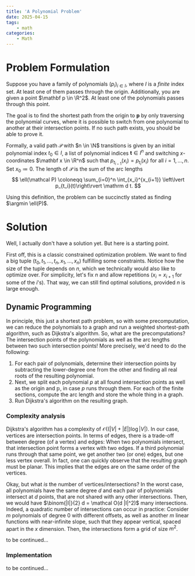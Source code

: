 ```yaml
---
title: 'A Polynomial Problem'
date: 2025-04-15
tags:
    - math
categories:
    - Math
---
```


# Problem Formulation
Suppose you have a family of polynomials $(p_i)_{i \in I}$, where $I$ is a *finite* index set. At least one of them passes through the origin. Additionally, you are given a point $\mathbf p \in \R^2$. At least one of the polynomials passes through this point. 

The goal is to find the shortest path from the origin to $\mathbf p$ by only traversing the polynomial curves, where it is possible to switch from one polynomial to another at their intersection points. If no such path exists, you should be able to prove it.

Formally, a valid path $\mathcal P$ with $n \in \N$ transitions is given by an initial polynomial index $t_0 \in I$, a list of polynomial indices $\mathbf t \in I^n$ and switching $x$-coordinates $\mathbf x \in \R^n$ such that $p_{t_{i-1}}(x_i) = p_{t_i}(x_i)$ for all $i = 1,\dots,n$. Set $x_0 \coloneqq 0$. The length of $\mathcal P$ is the sum of the arc lengths
$$
    \ell(\mathcal P) \coloneqq \sum_{i=0}^n \int_{x_i}^{x_{i+1}} \left\lvert p_{t_i}(t)\right\rvert \mathrm d t.
$$

Using this definition, the problem can be succinctly stated as finding $\argmin \ell(P)$.

# Solution
Well, I actually don't have a solution yet. But here is a starting point.

First off, this is a classic constrained optimization problem. We want to find a big tuple $(t_0,t_1,\dots,t_n,x_1,\dots,x_n)$ fulfilling some constraints. Notice how the size of the tuple depends on $n$, which we technically would also like to optimize over. For simplicity, let's fix $n$ and allow repetitions ($x_i = x_{i+1}$ for some of the $i$'s). That way, we can still find optimal solutions, provided $n$ is large enough.

## Dynamic Programming
In principle, this just a shortest path problem, so with some precomputation, we can reduce the polynomials to a graph and run a weighted shortest-path algorithm, such as Dijkstra's algorithm. So, what are the precomputations? The intersection points of the polynomials as well as the arc lengths between two such intersection points! More precisely, we'd need to do the following:

1. For each pair of polynomials, determine their intersection points by subtracting the lower-degree one from the other and finding all real roots of the resulting polynomial.
2. Next, we split each polynomial $p$ at all found intersection points as well as the origin and $\mathbb p$, in case $p$ runs through them. For each of the finite sections, compute the arc length and store the whole thing in a graph.
3. Run Dijkstra's algorithm on the resulting graph.

### Complexity analysis
Dijkstra's algorithm has a complexity of $\mathcal O((|V|+|E|)\log |V|)$. In our case, vertices are intersection points. In terms of edges, there is a trade-off between degree (of a vertex) and edges: When two polynomials intersect, that intersection point forms a vertex with two edges. If a third polynomial runs through that same point, we get another two (or one) edges, but one less vertex overall. In fact, one can quickly observe that the resulting graph must be planar. This implies that the edges are on the same order of the vertices.

Okay, but what *is* the number of vertices/intersections? In the worst case, all polynomials have the same degree $d$ and each pair of polynomials intersect at $d$ points, that are not shared with any other intersections. Then, we would have $\binom{|I|}{2} d = \mathcal O(d |I|^2)$ many intersections. Indeed, a quadratic number of intersections can occur in practice: Consider $m$ polynomials of degree 0 with different offsets, as well as another $m$ linear functions with near-infinite slope, such that they appear vertical, spaced apart in the $x$ dimension. Then, the intersections form a grid of size $m^2$.

to be continued...

<!--In our case, vertices are intersection points of which there are at most $\frac{1}{2} \sum_{i \in I} \deg(p_i) + 2$ (where the $+2$ is because of the origin and the goal). In terms of edges, there is a trade-off between degree (of a vertex) and edges: When two polynomials intersect, that intersection point forms a vertex with two edges. If a third polynomial runs through that same point, we get another two (or one) edges, but one less vertex overall. Hence, we can have at most $\sum_{i\in I} \deg(p_i)$ edges.

What about preprocessing? Based on the steps outlined above, we would do $\binom{|I|}{2}$ root-finding steps. I am not familiar with the variety of root-finding algorithms, but according to MATLAB, it can be done for a $d$-degree polynomial by computing the eigenvalues of an $d \times d$ matrix, which in turn has a complexity of $d^3$. Phew, sounds inefficient. But let's see how far this can takes us. -->

### Implementation
to be continued...